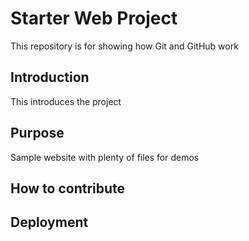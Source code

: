 # Starter Web Project

This repository is for showing how Git and GitHub work

## Introduction

This introduces the project

## Purpose

Sample website with plenty of files for demos

## How to contribute

## Deployment